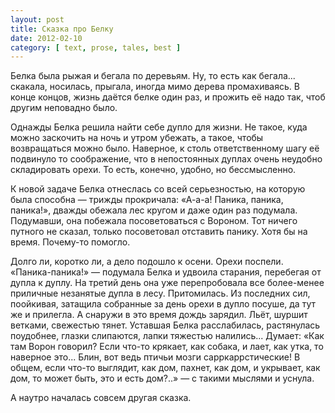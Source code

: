 ```yaml
---
layout: post
title: Сказка про Белку
date: 2012-02-10
category: [ text, prose, tales, best ]
---
```

Белка была рыжая и бегала по деревьям. Ну, то есть как бегала... скакала, носилась, прыгала, иногда мимо дерева промахиваясь.
В конце концов, жизнь даётся белке один раз, и прожить её надо так, чтоб другим неповадно было.

<!--more-->

Однажды Белка решила найти себе дупло для жизни. Не такое, куда можно заскочить на ночь и утром убежать, а такое, чтобы возвращаться
можно было. Наверное, к столь ответственному шагу её подвинуло то соображение, что в непостоянных дуплах очень неудобно складировать
орехи. То есть, конечно, удобно, но бессмысленно.

К новой задаче Белка отнеслась со всей серьезностью, на которую была способна — трижды прокричала: «А-а-а! Паника, паника, паника!»,
дважды обежала лес кругом и даже один раз подумала. Подумавши, она побежала посоветоваться с Вороном. Тот ничего путного не сказал,
только посоветовал отставить панику. Хотя бы на время. Почему-то помогло.

Долго ли, коротко ли, а дело подошло к осени. Орехи поспели. «Паника-паника!» — подумала Белка и удвоила старания, перебегая от дупла
к дуплу. На третий день она уже перепробовала все более-менее приличные незанятые дупла в лесу. Притомилась. Из последних сил,
поойкивая, затащила собранные за день орехи в дупло посуше, да тут же и прилегла. А снаружи в это время дождь зарядил. Льёт, шуршит
ветками, свежестью тянет. Уставшая Белка расслабилась, растянулась поудобнее, глазки слипаются, лапки тяжестью налились...
Думает: «Как там Ворон говорил? Если что-то крякает, как собака, и лает, как утка, то наверное это... Блин, вот ведь птичьи мозги
сарркаррстические! В общем, если что-то выглядит, как дом, пахнет, как дом, и укрывает, как дом, то может быть, это и есть дом?..» —
с такими мыслями и уснула.

А наутро началась совсем другая сказка.
